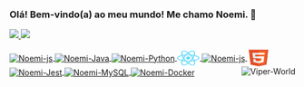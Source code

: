 ### Olá! Bem-vindo(a) ao meu mundo! Me chamo Noemi. 🌱

<div >
  <a href="https://github.com/noemiscarlet">
  <img height="180em" src="https://github-readme-stats.vercel.app/api?username=noemiscarlet&show_icons=true&theme=shadow_green&include_all_commits=true&count_private=true"/>
  <img height="180em" src="https://github-readme-stats.vercel.app/api/top-langs/?username=noemiscarlet&layout=compact&langs_count=16&theme=shadow_green"/>
</div>

<div style="display: inline_block"><br>
  <img align="center" alt="Noemi-js" height="30" width="40" src="https://cdn.jsdelivr.net/gh/devicons/devicon/icons/nodejs/nodejs-original.svg">
  <img align="center" alt="Noemi-Java" height="30" width="40" src="https://cdn.jsdelivr.net/gh/devicons/devicon/icons/java/java-original.svg">
  <img align="center" alt="Noemi-Python" height="30" width="40" src="https://cdn.jsdelivr.net/gh/devicons/devicon/icons/python/python-original.svg">
  <img align="center" alt="Noemi-React" height="30" width="40" src="https://raw.githubusercontent.com/devicons/devicon/master/icons/react/react-original.svg">
  <img align="center" alt="Noemi-js" height="30" width="40" src="https://cdn.jsdelivr.net/gh/devicons/devicon/icons/typescript/typescript-original.svg">
  <img align="center" alt="Noemi-HTML" height="30" width="40" src="https://raw.githubusercontent.com/devicons/devicon/master/icons/html5/html5-original.svg">
  <img align="center" alt="Noemi-Jest" height="30" width="40" src="https://cdn.jsdelivr.net/gh/devicons/devicon/icons/jest/jest-plain.svg">
  <img align="center" alt="Noemi-MySQL" height="30" width="40" src="https://cdn.jsdelivr.net/gh/devicons/devicon/icons/mysql/mysql-original.svg">
  <img align="center" alt="Noemi-Docker" height="45" width="40" src="https://cdn.jsdelivr.net/gh/devicons/devicon/icons/docker/docker-original.svg">
  <img align="right" alt="Viper-World" height="200" src="https://cdnb.artstation.com/p/assets/images/images/044/596/621/original/gabriel-brandao-alves-gif.gif?1640552929">
</div>
